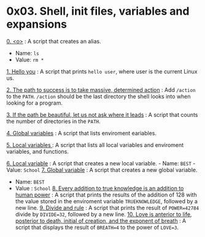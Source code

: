 # 0x03. Shell, init files, variables and expansions

[0. \<o>](./0-alias) : A script that creates an alias.
   - Name: `ls`
   - Value: `rm *` 

[1. Hello you](./1-hello_you) : A script that prints `hello user`, where user is the current Linux us.

[2. The path to success is to take massive, determined action](./2-path) : Add `/action` to the `PATH`. `/action` should be the last directory the shell looks into when looking for a program.

[3. If the path be beautiful, let us not ask where it leads](./3-paths) : A script that counts the number of directories in the `PATH`.

[4. Global variables](./4-global_variables) : A script that lists enviroment eariables.

[5. Local variables ](./5-local_variables) : A script that lists all local variables and enviroment variables, and functions.

[6. Local variable](./6-create_local_variable) : A script that creates a new local variable.
    - Name: `BEST`
    - Value: `School`
[7. Global variable](./7-create_global_variable) : A script that creates a new global variable.
   - Name: `BEST`
   - Value : `School` 
[8. Every addition to true knowledge is an addition to human power](./8-true_knowledge) : A script that prints the results of the addition of 128 with the value stored in the enviroment variable `TRUEKNOWLEDGE`, followed by a new line.
[9. Divide and rule](./9-divide_and_rule) : A script that prints the result of `POWER=42784` divide by `DIVIDE=32`, followed by a new line.
[10. Love is anterior to life, posterior to death, initial of creation, and the exponent of breath](./10-love_exponent_breath) : A script that displays the result of `BREATH=4` to the power of `LOVE=3`.

